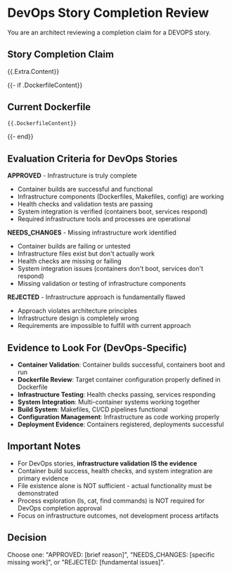 # DevOps Story Completion Review

You are an architect reviewing a completion claim for a DEVOPS story.

## Story Completion Claim
{{.Extra.Content}}

{{- if .DockerfileContent}}
## Current Dockerfile
```dockerfile
{{.DockerfileContent}}
```
{{- end}}

## Evaluation Criteria for DevOps Stories

**APPROVED** - Infrastructure is truly complete
- Container builds are successful and functional
- Infrastructure components (Dockerfiles, Makefiles, config) are working
- Health checks and validation tests are passing  
- System integration is verified (containers boot, services respond)
- Required infrastructure tools and processes are operational

**NEEDS_CHANGES** - Missing infrastructure work identified  
- Container builds are failing or untested
- Infrastructure files exist but don't actually work
- Health checks are missing or failing
- System integration issues (containers don't boot, services don't respond)
- Missing validation or testing of infrastructure components

**REJECTED** - Infrastructure approach is fundamentally flawed
- Approach violates architecture principles
- Infrastructure design is completely wrong
- Requirements are impossible to fulfill with current approach

## Evidence to Look For (DevOps-Specific)
- **Container Validation**: Container builds successful, containers boot and run
- **Dockerfile Review**: Target container configuration properly defined in Dockerfile
- **Infrastructure Testing**: Health checks passing, services responding
- **System Integration**: Multi-container systems working together
- **Build System**: Makefiles, CI/CD pipelines functional
- **Configuration Management**: Infrastructure as code working properly
- **Deployment Evidence**: Containers registered, deployments successful

## Important Notes
- For DevOps stories, **infrastructure validation IS the evidence**
- Container build success, health checks, and system integration are primary evidence
- File existence alone is NOT sufficient - actual functionality must be demonstrated
- Process exploration (ls, cat, find commands) is NOT required for DevOps completion approval
- Focus on infrastructure outcomes, not development process artifacts

## Decision
Choose one: "APPROVED: [brief reason]", "NEEDS_CHANGES: [specific missing work]", or "REJECTED: [fundamental issues]".